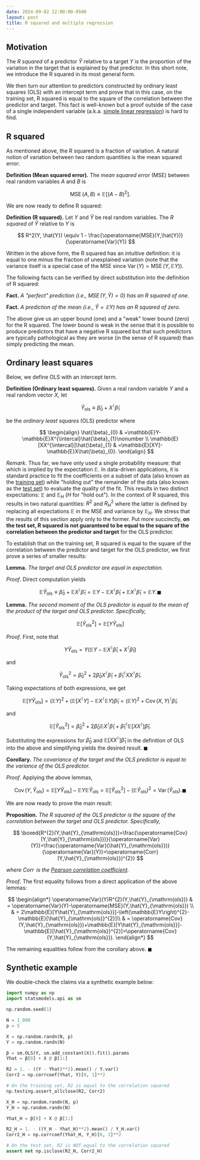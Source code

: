 ```yaml
---
date: 2024-09-02 12:00:00-0500
layout: post
title: R squared and multiple regression
---
```

## Motivation

The *R squared* of a predictor $\hat{Y}$ relative to a target $Y$ is the proportion of the variation in the target that is explained by that predictor.
In this short note, we introduce the R squared in its most general form.

We then turn our attention to predictors constructed by ordinary least squares (OLS) with an intercept term and prove that in this case, on the training set, R squared is equal to the square of the correlation between the predictor and target.
This fact is well-known but a proof outside of the case of a single independent variable (a.k.a. [simple linear regression](https://en.wikipedia.org/wiki/Simple_linear_regression)) is hard to find.

## R squared

As mentioned above, the R squared is a fraction of variation.
A natural notion of variation between two random quantities is the mean squared error:

**Definition (Mean squared error).**
The *mean squared error* (MSE) between real random variables $A$ and $B$ is

$$
\operatorname{MSE}(A, B) \equiv \mathbb{E}[(A - B)^2].
$$

We are now ready to define R squared:

**Definition (R squared).**
Let $Y$ and $\hat{Y}$ be real random variables. The *R squared* of $\hat{Y}$ relative to $Y$ is

$$
R^2(Y, \hat{Y})
\equiv 1 - \frac{\operatorname{MSE}(Y,\hat{Y})}{\operatorname{Var}(Y)}
$$

Written in the above form, the R squared has an intuitive definition: it is equal to one minus the fraction of unexplained variation (note that the variance itself is a special case of the MSE since $\operatorname{Var}(Y) = \operatorname{MSE}(Y,\mathbb{E}Y)$).

The following facts can be verified by direct substitution into the definition of R squared:

**Fact.**
*A "perfect" prediction (i.e., $\operatorname{MSE}(Y,\hat{Y})=0$) has an R squared of one.*

**Fact.**
*A prediction of the mean (i.e., $\hat{Y}=\mathbb{E}Y)$ has an R squared of zero.*

The above give us an upper bound (one) and a "weak" lower bound (zero) for the R squared.
The lower bound is weak in the sense that it is possible to produce predictors that have a negative R squared but that such predictors are typically pathological as they are worse (in the sense of R squared) than simply predicting the mean.

## Ordinary least squares

Below, we define OLS with an intercept term.

**Definition (Ordinary least squares).**
Given a real random variable $Y$ and a real random vector $X$, let

$$
\hat{Y}_{\mathrm{ols}}\equiv\hat{\beta}_{0}+X^{\intercal}\hat{\beta}_{1}
$$

be the *ordinary least squares* (OLS) predictor where

$$
\begin{align}
\hat{\beta}_{0} & =\mathbb{E}Y-\mathbb{E}X^{\intercal}\hat{\beta}_{1}\nonumber \\
\mathbb{E}[XX^{\intercal}]\hat{\beta}_{1} & =\mathbb{E}[XY]-\mathbb{E}X\hat{\beta}_{0}.
\end{align}
$$

*Remark*.
Thus far, we have only used a single probability measure: that which is implied by the expectation $\mathbb{E}$.
In data-driven applications, it is standard practice to fit the coefficients on a subset of data (also known as the [training set](https://en.wikipedia.org/wiki/Training,_validation,_and_test_data_sets#Training_data_set)) while "holding out" the remainder of the data (also known as the [test set](https://en.wikipedia.org/wiki/Training,_validation,_and_test_data_sets#Test_data_set)) to evaluate the quality of the fit.
This results in two distinct expectations: $\mathbb{E}$ and $\mathbb{E}_H$ ($H$ for "hold out").
In the context of R squared, this results in two natural quantities: $R^2$ and $R_H^2$ where the latter is defined by replacing all expectations $\mathbb{E}$ in the MSE and variance by $\mathbb{E}_H$.
We stress that the results of this section apply only to the former.
Put more succinctly, **on the test set, R squared is not guaranteed to be equal to the square of the correlation between the predictor and target** for the OLS predictor.

To establish that on the training set, R squared is equal to the square of the correlation between the predictor and target for the OLS predictor, we first prove a series of smaller results:

**Lemma.**
*The target and OLS predictor are equal in expectation.*

*Proof*.
Direct computation yields

$$
\mathbb{E}\hat{Y}_{\mathrm{ols}}\equiv\hat{\beta}_{0}+\mathbb{E}X^{\intercal}\hat{\beta}_{1}=\mathbb{E}Y-\mathbb{E}X^{\intercal}\hat{\beta}_{1}+\mathbb{E}X^{\intercal}\hat{\beta}_{1}=\mathbb{E}Y.\blacksquare
$$

**Lemma.**
*The second moment of the OLS predictor is equal to the mean of the product of the target and OLS predictor.
Specifically,*

$$
\mathbb{E}[\hat{Y}_{\mathrm{ols}}^{2}]
= \mathbb{E}[Y\hat{Y}_{\mathrm{ols}}]
$$

*Proof*.
First, note that

$$
Y\hat{Y}_{\mathrm{ols}}=Y\left(\mathbb{E}Y-\mathbb{E}X^{\intercal}\hat{\beta}_{1}+X^{\intercal}\hat{\beta}_{1}\right)
$$

and

$$
\hat{Y}_{\mathrm{ols}}^{2}=\hat{\beta}_{0}^{2}+2\hat{\beta}_{0}X^{\intercal}\hat{\beta}_{1}+\hat{\beta}_{1}^{\intercal}XX^{\intercal}\hat{\beta}_{1}.
$$

Taking expectations of both expressions, we get

$$
\mathbb{E}[Y\hat{Y}_{\mathrm{ols}}]=\left(\mathbb{E}Y\right)^{2}+\left(\mathbb{E}[X^{\intercal}Y]-\mathbb{E}X^{\intercal}\mathbb{E}Y\right)\hat{\beta}_{1}=\left(\mathbb{E}Y\right)^{2}+\operatorname{Cov}(X,Y)^{\intercal}\hat{\beta}_{1}.
$$

and

$$
\mathbb{E}[\hat{Y}_{\mathrm{ols}}^{2}]=\hat{\beta}_{0}^{2}+2\hat{\beta}_{0}\mathbb{E}X^{\intercal}\hat{\beta}_{1}+\hat{\beta}_{1}^{\intercal}\mathbb{E}[XX^{\intercal}]\hat{\beta}_{1}.
$$

Substituting the expressions for $\hat{\beta}_0$ and $\mathbb{E}[XX^{\intercal}]\hat{\beta}_1$ in the definition of OLS into the above and simplifying yields the desired result. $\blacksquare$

**Corollary.**
*The covariance of the target and the OLS predictor is equal to the variance of the OLS predictor.*

*Proof*.
Applying the above lemmas,

$$
\operatorname{Cov}(Y,\hat{Y}_{\mathrm{ols}})=\mathbb{E}[Y\hat{Y}_{\mathrm{ols}}]-\mathbb{E}Y\mathbb{E}\hat{Y}_{\mathrm{ols}}=\mathbb{E}[\hat{Y}_{\mathrm{ols}}^{2}]-\left(\mathbb{E}\hat{Y}_{\mathrm{ols}}\right)^{2}=\operatorname{Var}(\hat{Y}_{\mathrm{ols}}).\blacksquare
$$

We are now ready to prove the main result:

**Proposition.**
*The R squared of the OLS predictor is the square of the correlation between the target and OLS predictor.
Specifically,*

$$
\boxed{R^{2}(Y,\hat{Y}_{\mathrm{ols}})=\frac{\operatorname{Cov}(Y,\hat{Y}_{\mathrm{ols}})}{\operatorname{Var}(Y)}=\frac{\operatorname{Var}(\hat{Y}_{\mathrm{ols}})}{\operatorname{Var}(Y)}=\operatorname{Corr}(Y,\hat{Y}_{\mathrm{ols}})^{2}}
$$

*where $\operatorname{Corr}$ is the [Pearson correlation coefficient](https://en.wikipedia.org/wiki/Pearson_correlation_coefficient).*

*Proof*.
The first equality follows from a direct application of the above lemmas:

$$
\begin{align*}
\operatorname{Var}(Y)R^{2}(Y,\hat{Y}_{\mathrm{ols}})
& = \operatorname{Var}(Y)-\operatorname{MSE}(Y,\hat{Y}_{\mathrm{ols}}) \\
& = 2\mathbb{E}[Y\hat{Y}_{\mathrm{ols}}]-\left(\mathbb{E}Y\right)^{2}-\mathbb{E}[\hat{Y}_{\mathrm{ols}}^{2}]\\
& = \operatorname{Cov}(Y,\hat{Y}_{\mathrm{ols}})+\mathbb{E}[Y\hat{Y}_{\mathrm{ols}}]-\mathbb{E}[\hat{Y}_{\mathrm{ols}}^{2}]=\operatorname{Cov}(Y,\hat{Y}_{\mathrm{ols}}).
\end{align*}
$$

The remaining equalities follow from the corollary above. $\blacksquare$

## Synthetic example

We double-check the claims via a synthetic example below:


```python
import numpy as np
import statsmodels.api as sm

np.random.seed(1)

N = 1_000
p = 5

X = np.random.randn(N, p)
Y = np.random.randn(N)

β = sm.OLS(Y, sm.add_constant(X)).fit().params
Yhat = β[0] + X @ β[1:]

R2 = 1. - ((Y - Yhat)**2).mean() / Y.var()
Corr2 = np.corrcoef(Yhat, Y)[0, 1]**2

# On the training set, R2 is equal to the correlation squared
np.testing.assert_allclose(R2, Corr2)

X_H = np.random.randn(N, p)
Y_H = np.random.randn(N)

Yhat_H = β[0] + X @ β[1:]

R2_H = 1. - ((Y_H - Yhat_H)**2).mean() / Y_H.var()
Corr2_H = np.corrcoef(Yhat_H, Y_H)[0, 1]**2

# On the test set, R2 is NOT equal to the correlation squared
assert not np.isclose(R2_H, Corr2_H)
```
